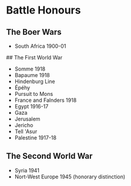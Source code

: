 # Battle Honours

## The Boer Wars

* South Africa 1900-01

## The First World War

* Somme 1918
* Bapaume 1918
* Hindenburg Line
* Épéhy
* Pursuit to Mons
* France and Falnders 1918
* Egypt 1916-17
* Gaza
* Jerusalem
* Jericho
* Tell 'Asur
* Palestine 1917-18

## The Second World War

* Syria 1941
* Nort-West Europe 1945 (honorary distinction)
